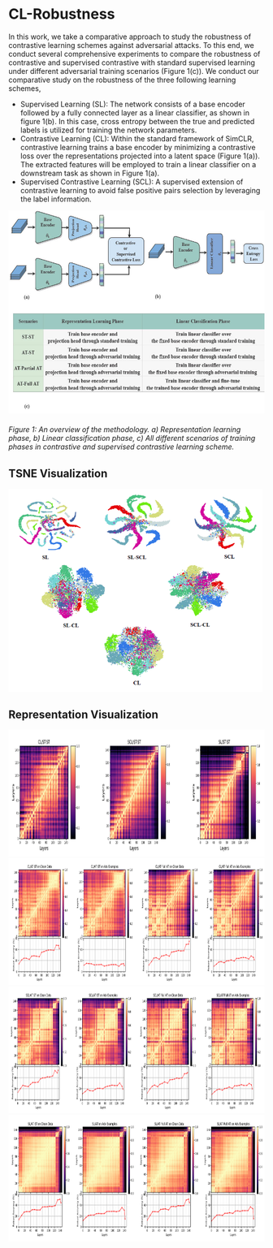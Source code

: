 # CL-Robustness
In this work, we take a comparative approach to study the robustness of contrastive learning schemes against adversarial attacks. To this end, we conduct several comprehensive experiments to compare the robustness of contrastive and supervised contrastive with standard supervised learning under different adversarial training scenarios (Figure 1(c)). We conduct our comparative study on the robustness of the three following learning schemes,

- Supervised Learning (SL): The network consists of a base encoder followed by a fully connected layer as a linear classifier, as shown in figure 1(b). In this case,
cross entropy between the true and predicted labels is utilized for training the network parameters.
- Contrastive Learning (CL): Within the standard framework of SimCLR, contrastive learning trains a base encoder by minimizing a contrastive loss over the representations projected into a latent space (Figure 1(a)). The extracted features will be employed to train a linear classifier on a downstream task as shown in Figure 1(a).
- Supervised Contrastive Learning (SCL): A supervised extension of contrastive learning  to avoid false positive pairs selection by leveraging the label information.

<img src="Scenarios.jpg" alt="Different Scenarios for Training" width="600" height="400">

###### Figure 1: An overview of the methodology. a) Representation learning phase, b) Linear classification phase, c) All different scenarios of training phases in contrastive and supervised contrastive learning scheme.

## TSNE Visualization

<img src="./figures/tsne.PNG" alt="Different Scenarios for Training" width="500" height="400">

## Representation Visualization
<img src="./figures/ST_ST.PNG" alt="Different Scenarios for Training" width="1000" height="250">
<img src="./figures/CL.PNG" alt="Different Scenarios for Training" width="1000" height="250">
<img src="./figures/SCL.PNG" alt="Different Scenarios for Training" width="1000" height="250">
<img src="./figures/SL.PNG" alt="Different Scenarios for Training" width="1000" height="250">


